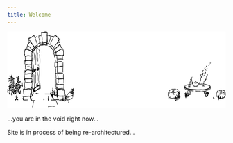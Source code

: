 ```yaml
---
title: Welcome
---
```

<img src="./banner.svg" width="701" height="175">


...you are in the void right now...


Site is in process of being re-architectured...
